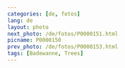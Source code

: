 ```yaml
---
categories: [de, fotos]
lang: de
layout: photo
next_photo: /de/fotos/P0000151.html
picname: P0000150
prev_photo: /de/fotos/P0000153.html
tags: [Badewanne, Trees]
---
```

